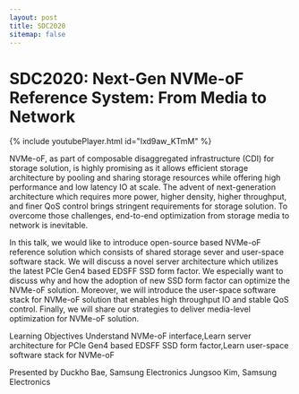 ```yaml
---
layout: post
title: SDC2020
sitemap: false
---
```


# SDC2020: Next-Gen NVMe-oF Reference System: From Media to Network

{% include youtubePlayer.html id="Ixd9aw_KTmM" %}<br>

NVMe-oF, as part of composable disaggregated infrastructure (CDI) for storage solution, is highly promising as it allows efficient storage architecture by pooling and sharing storage resources while offering high performance and low latency IO at scale. The advent of next-generation architecture which requires more power, higher density, higher throughput, and finer QoS control brings stringent requirements for storage solution. To overcome those challenges, end-to-end optimization from storage media to network is inevitable.

In this talk, we would like to introduce open-source based NVMe-oF reference solution which consists of shared storage sever and user-space software stack. We will discuss a novel server architecture which utilizes the latest PCIe Gen4 based EDSFF SSD form factor. We especially want to discuss why and how the adoption of new SSD form factor can optimize the NVMe-oF solution. Moreover, we will introduce the user-space software stack for NVMe-oF solution that enables high throughput IO and stable QoS control. Finally, we will share our strategies to deliver media-level optimization for NVMe-oF solution.

Learning Objectives
Understand NVMe-oF interface,Learn server architecture for PCIe Gen4 based EDSFF SSD form factor,Learn user-space software stack for NVMe-oF

Presented by
Duckho Bae, Samsung Electronics
Jungsoo Kim, Samsung Electronics